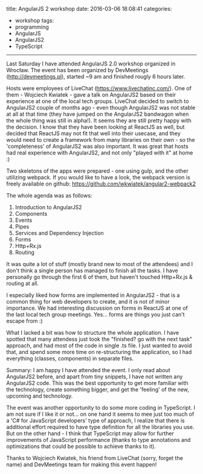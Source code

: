 title: AngularJS 2 workshop
date: 2016-03-06 18:08:41
categories:
- workshop
tags:
- programming
- AngularJS
- AngularJS2
- TypeScript
---

Last Saturday I have attended AngularJS 2.0 workshop organized in Wrocław. The event has been organized by DevMeetings (http://devmeetings.pl), started ~9 am and finished rougly 6 hours later.

Hosts were employees of LiveChat (https://www.livechatinc.com/). One of them - Wojciech Kwiatek - gave a talk on AngularJS2 based on their experience at one of the local tech groups. LiveChat decided to switch to AngularJS2 couple of months ago - even though AngularJS2 was not stable at all at that time (they have jumped on the AngularJS2 bandwagon when the whole thing was still in alpha!). It seems they are still pretty happy with the decision. I know that they have been looking at ReactJS as well, but decided that ReactJS may not fit that well into their usecase, and they would need to create a framework from many libraries on their own - so the 'completeness' of AngularJS2 was also important. 
It was great that hosts had real experience with AngularJS2, and not only "played with it" at home :)

Two skeletons of the apps were prepared - one using gulp, and the other utilizing webpack. If you would like to have a look, the webpack version is freely available on github: https://github.com/wkwiatek/angular2-webpack2

The whole agenda was as follows:
1. Introduction to AngularJS2
2. Components
3. Events
4. Pipes
5. Services and Dependency Injection
6. Forms
7. Http+Rx.js
8. Routing

It was quite a lot of stuff (mostly brand new to most of the attendees) and I don't think a single person has managed to finish all the tasks. I have personally go through the first 6 of them, but haven't touched Http+Rx.js & routing at all.

I especially liked how forms are implemented in AngularJS2 - that is a common thing for web developers to create, and it is not of minor importance. We had interesting discussion on forms in ReactJS at one of the last local tech group meetings. Yes... forms are things you just can't escape from :)

What I lacked a bit was how to structure the whole application. I have spotted that many attendess just took the "finished? go with the next task" approach, and had most of the code in single .ts file. I just wanted to avoid that, and spend some more time on re-structuring the application, so I had everything (classes, components) in separate files.

Summary:
I am happy I have attended the event. I only read about AngularJS2 before, and apart from tiny snippets, I have not written any AngularJS2 code. This was the best opportunity to get more familiar with the technology, create something bigger, and get the 'feeling' of the new, upcoming and technology.

The event was another opportunity to do some more coding in TypeScript. I am not sure if I like it or not... on one hand it seems to mee just too much of a 'C# for JavaScript developers' type of approach, I realize that there is additional effort required to have type definition for all the libraries you use. But on the other hand - I think that TypeScript may allow for further improvements of JavaScript performance (thanks to type annotations and optimizations that could be possible to achieve thanks to it).

Thanks to Wojciech Kwiatek, his friend from LiveChat (sorry, forget the name) and DevMeetings team for making this event happen!

